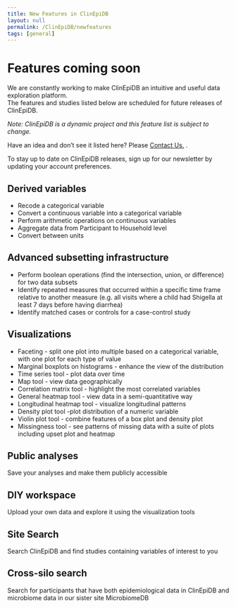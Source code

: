 ```yaml
---
title: New Features in ClinEpiDB
layout: null
permalink: /ClinEpiDB/newfeatures
tags: [general]
---
```

<div id="ce-static-content">

<h1>Features coming soon</h1>
<div>
    <p>
    We are constantly working to make ClinEpiDB an intuitive and useful data exploration platform.
    <br>
    The features and studies listed below are
    scheduled for future releases of ClinEpiDB.
    </p>
    <p>
    <i>Note: ClinEpiDB is a dynamic project and this feature list is subject to change.</i>
    </p>
    <p>
    Have an idea and don’t see it listed here? Please <a href="https://clinepidb.org/ce/app/contact-us">Contact Us.</a> .
    </p>
    <p>
    To stay up to date on ClinEpiDB releases, sign up for our newsletter by updating your account preferences.
    </p>
</div>
</div>
<div>
  <h2 id="DerivedVariables">Derived variables</h2>
    <div>
      <p>
      <ul>
      <li>Recode a categorical variable</li>
      <li>Convert a continuous variable into a categorical variable</li>
      <li>Perform arithmetic operations on continuous variables</li>
      <li>Aggregate data from Participant to Household level</li>
      <li>Convert between units</li>
      </ul>
      </p>
    </div>

   <h2 id="AdvancedSubsetting">Advanced subsetting infrastructure</h2>
    <div>
      <p>
      <ul>
      <li>Perform boolean operations (find the intersection, union, or difference) for two data subsets</li>
      <li>Identify repeated measures that occurred within a specific time frame relative to another measure (e.g. all visits where a child had Shigella at least 7 days before having diarrhea)</li>
      <li>Identify matched cases or controls for a case-control study </li>
      </ul>
      </p>
    </div>

 <h2 id="Visualizations">Visualizations</h2>
    <div>
      <p>
      <ul>
      <li>Faceting - split one plot into multiple based on a categorical variable, with one plot for each type of value</li>
      <li>Marginal boxplots on histograms - enhance the view of the distribution</li>
      <li>Time series tool - plot data over time</li>
      <li>Map tool - view data geographically</li>
      <li>Correlation matrix tool - highlight the most correlated variables</li>
      <li>General heatmap tool - view data in a semi-quantitative way</li>
      <li>Longitudinal heatmap tool - visualize longitudinal patterns</li>
      <li>Density plot tool -plot distribution of a numeric variable</li>
      <li>Violin plot tool - combine features of a box plot and density plot</li>
      <li>Missingness tool - see patterns of missing data with a suite of plots including upset plot and heatmap</li>
      </ul>
      </p>
    </div>

  <h2 id="PublicAnalyses">Public analyses</h2>
    <div>
    <p>
    Save your analyses and make them publicly accessible
    </p>
    </div>
  
  <h2 id="DIY">DIY workspace</h2>
  <div>
    <p>
    Upload your own data and explore it using the visualization tools
    </p>
  </div>

  <h2 id="SiteSearch">Site Search</h2>
  <div>
  <p>
  Search ClinEpiDB and find studies containing variables of interest to you
  </p>
  </div>

  <h2 id="Cross-siloSearch">Cross-silo search</h2>
  <div>
    <p>
    Search for participants that have both epidemiological data in ClinEpiDB and microbiome data in our sister site MicrobiomeDB
    </p>
    </div>
</div>
